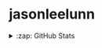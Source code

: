 # jasonleelunn


<details>
  <summary>:zap: GitHub Stats</summary>

  <img align="left" alt="jasonleelunn's GitHub Stats" src="https://github-readme-stats.vercel.app/api?username=jasonleelunn&show_icons=true&hide_border=true" />

</details>
